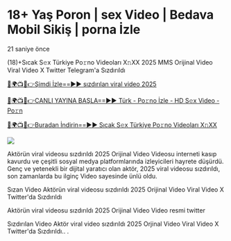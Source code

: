 # 18+ Yaş Poron | sex Video | Bedava Mobil Sikiş | porna İzle



21 saniye önce

(18)+Sıcak S𝚎x Türkiye Po𝚛no Videoları X𝚗XX 2025 MMS Orijinal Video Viral Video X Twitter Telegram'a Sızdırıldı


[🔴🌍📺📱👉Şimdi İzle==►► sızdırılan viral video 2025](https://tinyurl.com/mvu5m9m8)

[🔴🌍📺📱👉CANLI YAYINA BAŞLA==►► Türk - Po𝚛no İzle - HD S𝚎x Video - Po𝚛n](https://tinyurl.com/mvu5m9m8)

[🔴🌍📺📱👉Buradan İndirin==►► Sıcak S𝚎x Türkiye Po𝚛no Videoları X𝚗XX](https://tinyurl.com/mvu5m9m8)


<a href="https://tinyurl.com/mvu5m9m8" rel="nofollow" data-target="animated-image.originalLink"><img src="https://camo.githubusercontent.com/1be82823e85778f8a57db5ea2a2e46822e8721e5be32dc31a466a7df3bb16d49/68747470733a2f2f636c6173736963616c7363686f6f6c6f6662616c6c65746c692e636f6d2f6e686b2f72676273727465672e676966" data-canonical-src="https://classicalschoolofballetli.com/nhk/rgbsrteg.gif" style="max-width: 100%; display: inline-block;" data-target="animated-image.originalImage"></a>



Aktörün viral videosu sızdırıldı 2025 Orijinal Video Videosu interneti kasıp kavurdu ve çeşitli sosyal medya platformlarında izleyicileri hayrete düşürdü. Genç ve yetenekli bir dijital yaratıcı olan aktör, 2025 viral videosu sızdırıldı, son zamanlarda bu ilginç Video sayesinde ünlü oldu.

Sızan Video Aktörün viral videosu sızdırıldı 2025 Orijinal Video Viral Video X Twitter'da Sızdırıldı

Aktörün viral videosu sızdırıldı 2025 Orijinal Video Video resmi twitter

Sızdırılan Video Aktör viral video sızdırıldı 2025 Orjinal Video Viral Video X Twitter'da Sızdırıldı..
.



